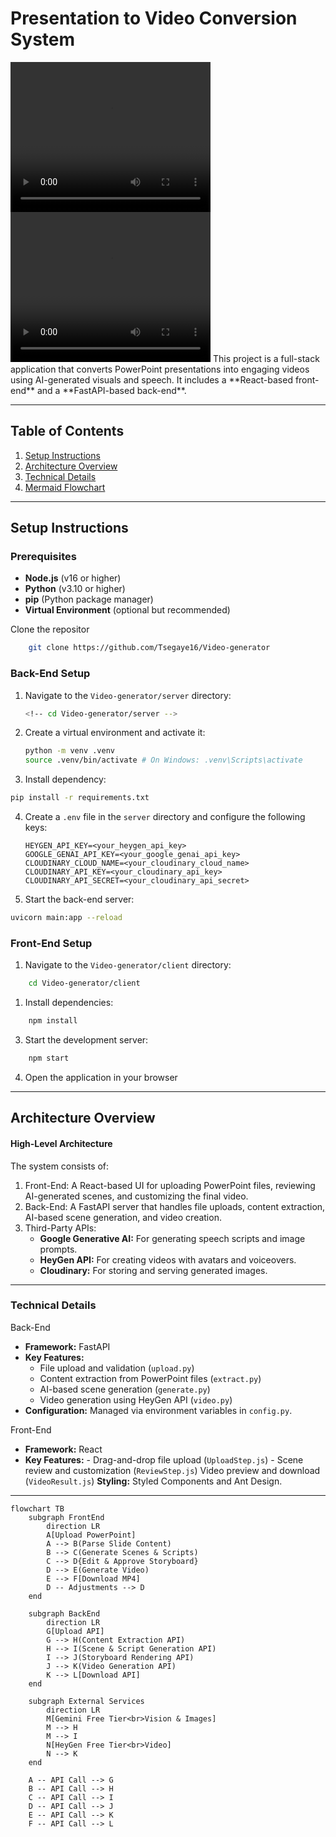 # Presentation to Video Conversion System

<video width="320" height="240" controls>
  <source src="data/demo.mp4" type="video/mp4">
  Your browser does not support the video tag.
</video>
<video width="320" height="240" controls>
  <source src="data/aa69986ec9044d7d91be597b30b60655.mp4" type="video/mp4">
  Your browser does not support the video tag.
</video>
This project is a full-stack application that converts PowerPoint presentations into engaging videos using AI-generated visuals and speech. It includes a **React-based front-end** and a **FastAPI-based back-end**.

---

## Table of Contents

1. [Setup Instructions](#setup-instructions)
2. [Architecture Overview](#architecture-overview)
3. [Technical Details](#technical-details)
4. [Mermaid Flowchart](#mermaid-flowchart)

---

## Setup Instructions

### Prerequisites

- **Node.js** (v16 or higher)
- **Python** (v3.10 or higher)
- **pip** (Python package manager)
- **Virtual Environment** (optional but recommended)

Clone the repositor

```bash
    git clone https://github.com/Tsegaye16/Video-generator
```

### Back-End Setup

1. Navigate to the `Video-generator/server` directory:
   ```bash
   <!-- cd Video-generator/server -->
   ```
2. Create a virtual environment and activate it:

   ```bash
   python -m venv .venv
   source .venv/bin/activate # On Windows: .venv\Scripts\activate
   ```

3. Install dependency:

```bash
pip install -r requirements.txt
```

4. Create a `.env` file in the `server` directory and configure the following keys:

   ```
   HEYGEN_API_KEY=<your_heygen_api_key>
   GOOGLE_GENAI_API_KEY=<your_google_genai_api_key>
   CLOUDINARY_CLOUD_NAME=<your_cloudinary_cloud_name>
   CLOUDINARY_API_KEY=<your_cloudinary_api_key>
   CLOUDINARY_API_SECRET=<your_cloudinary_api_secret>
   ```

5. Start the back-end server:

```bash
uvicorn main:app --reload
```

### Front-End Setup

1. Navigate to the `Video-generator/client` directory:

```bash
    cd Video-generator/client
```

1. Install dependencies:

```bash
    npm install
```

3. Start the development server:

```bash
    npm start
```

4. Open the application in your browser

---

## Architecture Overview

#### High-Level Architecture

The system consists of:

1. Front-End: A React-based UI for uploading PowerPoint files, reviewing AI-generated scenes, and customizing the final video.
2. Back-End: A FastAPI server that handles file uploads, content extraction, AI-based scene generation, and video creation.
3. Third-Party APIs:
   - **Google Generative AI:** For generating speech scripts and image prompts.
   - **HeyGen API:** For creating videos with avatars and voiceovers.
   - **Cloudinary:** For storing and serving generated images.

---

### Technical Details

Back-End

- **Framework:** FastAPI
- **Key Features:**
  - File upload and validation (`upload.py`)
  - Content extraction from PowerPoint files (`extract.py`)
  - AI-based scene generation (`generate.py`)
  - Video generation using HeyGen API (`video.py`)
- **Configuration:** Managed via environment variables in `config.py`.

Front-End

- **Framework:** React
- **Key Features:** - Drag-and-drop file upload (`UploadStep.js`) - Scene review and customization (`ReviewStep.js`)
  Video preview and download (`VideoResult.js`)
  **Styling:** Styled Components and Ant Design.

---

```mermaid
flowchart TB
    subgraph FrontEnd
        direction LR
        A[Upload PowerPoint]
        A --> B(Parse Slide Content)
        B --> C(Generate Scenes & Scripts)
        C --> D{Edit & Approve Storyboard}
        D --> E(Generate Video)
        E --> F[Download MP4]
        D -- Adjustments --> D
    end

    subgraph BackEnd
        direction LR
        G[Upload API]
        G --> H(Content Extraction API)
        H --> I(Scene & Script Generation API)
        I --> J(Storyboard Rendering API)
        J --> K(Video Generation API)
        K --> L[Download API]
    end

    subgraph External Services
        direction LR
        M[Gemini Free Tier<br>Vision & Images]
        M --> H
        M --> I
        N[HeyGen Free Tier<br>Video]
        N --> K
    end

    A -- API Call --> G
    B -- API Call --> H
    C -- API Call --> I
    D -- API Call --> J
    E -- API Call --> K
    F -- API Call --> L
```
